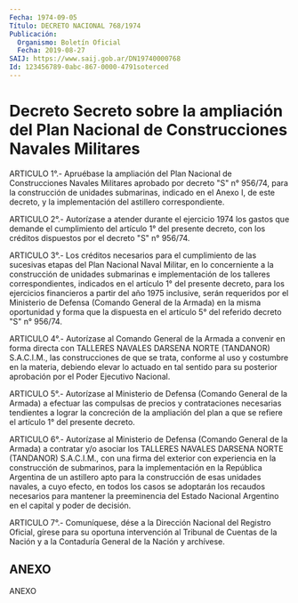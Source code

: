 ```yaml
---
Fecha: 1974-09-05
Título: DECRETO NACIONAL 768/1974
Publicación:
  Organismo: Boletín Oficial
  Fecha: 2019-08-27
SAIJ: https://www.saij.gob.ar/DN19740000768
Id: 123456789-0abc-867-0000-4791soterced
---
```

# Decreto Secreto sobre la ampliación del Plan Nacional de Construcciones Navales Militares

<a id="1"></a>
ARTICULO 1°.- Apruébase la ampliación del Plan Nacional de Construcciones Navales Militares aprobado por decreto "S" n° 956/74, para la construcción de unidades submarinas, indicado en el Anexo I, de este decreto, y la implementación del astillero correspondiente.

<a id="2"></a>
ARTICULO 2°.- Autorízase a atender durante el ejercicio 1974 los gastos que demande el cumplimiento del artículo 1° del presente decreto, con los créditos dispuestos por el decreto "S" n° 956/74.

<a id="3"></a>
ARTICULO 3°.- Los créditos necesarios para el cumplimiento de las sucesivas etapas del Plan Nacional Naval Militar, en lo concerniente a la construcción de unidades submarinas e implementación de los talleres correspondientes, indicados en el artículo 1° del presente decreto, para los ejercicios financieros a partir del año 1975 inclusive, serán requeridos por el Ministerio de Defensa (Comando General de la Armada) en la misma oportunidad y forma que la dispuesta en el artículo 5° del referido decreto "S" n° 956/74.

<a id="4"></a>
ARTICULO 4°.- Autorízase al Comando General de la Armada a convenir en forma directa con TALLERES NAVALES DARSENA NORTE (TANDANOR) S.A.C.I.M., las construcciones de que se trata, conforme al uso y costumbre en la materia, debiendo elevar lo actuado en tal sentido para su posterior aprobación por el Poder Ejecutivo Nacional.

<a id="5"></a>
ARTICULO 5°.- Autorízase al Ministerio de Defensa (Comando General de la Armada) a efectuar las compulsas de precios y contrataciones necesarias tendientes a lograr la concreción de la ampliación del plan a que se refiere el artículo 1° del presente decreto.

<a id="6"></a>
ARTICULO 6°.- Autorízase al Ministerio de Defensa (Comando General de la Armada) a contratar y/o asociar los TALLERES NAVALES DARSENA NORTE (TANDANOR) S.A.C.I.M., con una firma del exterior con experiencia en la construcción de submarinos, para la implementación en la República Argentina de un astillero apto para la construcción de esas unidades navales, a cuyo efecto, en todos los casos se adoptarán los recaudos necesarios para mantener la preeminencia del Estado Nacional Argentino en el capital y poder de decisión.

<a id="7"></a>
ARTICULO 7°.- Comuníquese, dése a la Dirección Nacional del Registro Oficial, gírese para su oportuna intervención al Tribunal de Cuentas de la Nación y a la Contaduría General de la Nación y archívese.

## ANEXO

ANEXO